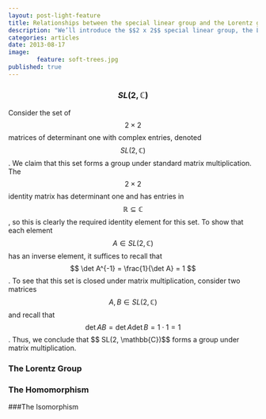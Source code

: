 ```yaml
---
layout: post-light-feature
title: Relationships between the special linear group and the Lorentz group
description: "We’ll introduce the $$2 x 2$$ special linear group, the Lorentz group, and some close relationships between between the two. These results have very important physical applications which we will explore in later articles."
categories: articles
date: 2013-08-17
image: 
        feature: soft-trees.jpg
published: true
---
```


### $$SL(2,\mathbb{C})$$

Consider the set of $$ 2 \times 2 $$ matrices of determinant one with complex entries, denoted $$ SL(2, \mathbb{C}) $$. We claim that this set forms a group under standard matrix multiplication. The $$ 2 \times 2 $$ identity matrix has determinant one and has entries in $$ \mathbb{R} \subseteq \mathbb{C} $$, so this is clearly the required identity element for this set. To show that each element $$ A \in SL(2, \mathbb{C}) $$ has an inverse element, it suffices to recall that $$ \det A^{-1} = \frac{1}{\det A} = 1 $$. To see that this set is closed under matrix multiplication, consider two matrices $$ A, B \in SL(2, \mathbb{C}) $$ and recall that $$ \det A B = \det A \det B = 1 \cdot 1 = 1 $$. Thus, we conclude that \$$ SL(2, \mathbb{C})$$ forms a group under matrix multiplication. 

### The Lorentz Group

### The Homomorphism

###The Isomorphism
